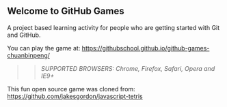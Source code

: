 ## Welcome to GitHub Games

A project based learning activity for people who are getting started with Git and GitHub.

You can play the game at: https://githubschool.github.io/github-games-chuanbinpeng/

>> _*SUPPORTED BROWSERS*: Chrome, Firefox, Safari, Opera and IE9+_

This fun open source game was cloned from: https://github.com/jakesgordon/javascript-tetris
